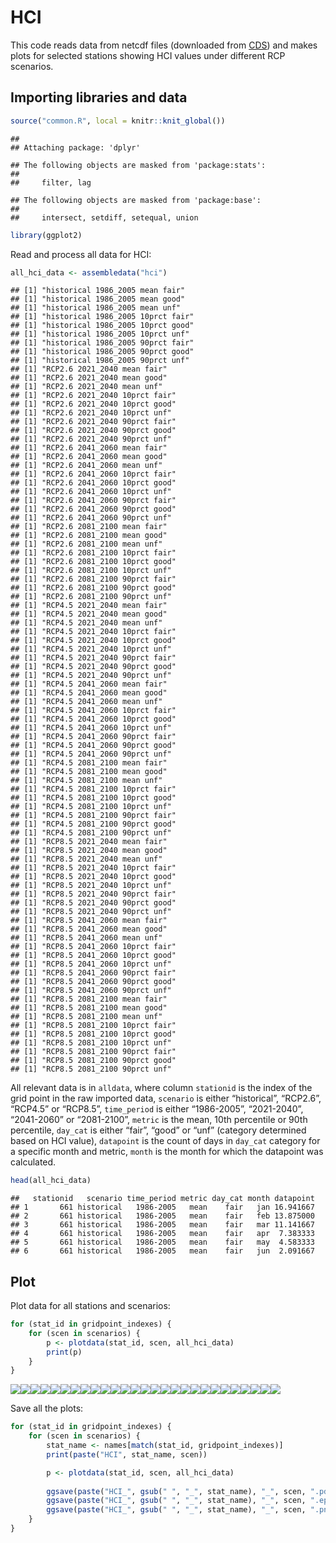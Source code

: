 HCI
================

This code reads data from netcdf files (downloaded from
[CDS](https://cds.climate.copernicus.eu/cdsapp#!/dataset/sis-tourism-climate-suitability-indicators?tab=overview))
and makes plots for selected stations showing HCI values under different
RCP scenarios.

## Importing libraries and data

``` r
source("common.R", local = knitr::knit_global())
```

    ## 
    ## Attaching package: 'dplyr'

    ## The following objects are masked from 'package:stats':
    ## 
    ##     filter, lag

    ## The following objects are masked from 'package:base':
    ## 
    ##     intersect, setdiff, setequal, union

``` r
library(ggplot2)
```

Read and process all data for HCI:

``` r
all_hci_data <- assembledata("hci")
```

    ## [1] "historical 1986_2005 mean fair"
    ## [1] "historical 1986_2005 mean good"
    ## [1] "historical 1986_2005 mean unf"
    ## [1] "historical 1986_2005 10prct fair"
    ## [1] "historical 1986_2005 10prct good"
    ## [1] "historical 1986_2005 10prct unf"
    ## [1] "historical 1986_2005 90prct fair"
    ## [1] "historical 1986_2005 90prct good"
    ## [1] "historical 1986_2005 90prct unf"
    ## [1] "RCP2.6 2021_2040 mean fair"
    ## [1] "RCP2.6 2021_2040 mean good"
    ## [1] "RCP2.6 2021_2040 mean unf"
    ## [1] "RCP2.6 2021_2040 10prct fair"
    ## [1] "RCP2.6 2021_2040 10prct good"
    ## [1] "RCP2.6 2021_2040 10prct unf"
    ## [1] "RCP2.6 2021_2040 90prct fair"
    ## [1] "RCP2.6 2021_2040 90prct good"
    ## [1] "RCP2.6 2021_2040 90prct unf"
    ## [1] "RCP2.6 2041_2060 mean fair"
    ## [1] "RCP2.6 2041_2060 mean good"
    ## [1] "RCP2.6 2041_2060 mean unf"
    ## [1] "RCP2.6 2041_2060 10prct fair"
    ## [1] "RCP2.6 2041_2060 10prct good"
    ## [1] "RCP2.6 2041_2060 10prct unf"
    ## [1] "RCP2.6 2041_2060 90prct fair"
    ## [1] "RCP2.6 2041_2060 90prct good"
    ## [1] "RCP2.6 2041_2060 90prct unf"
    ## [1] "RCP2.6 2081_2100 mean fair"
    ## [1] "RCP2.6 2081_2100 mean good"
    ## [1] "RCP2.6 2081_2100 mean unf"
    ## [1] "RCP2.6 2081_2100 10prct fair"
    ## [1] "RCP2.6 2081_2100 10prct good"
    ## [1] "RCP2.6 2081_2100 10prct unf"
    ## [1] "RCP2.6 2081_2100 90prct fair"
    ## [1] "RCP2.6 2081_2100 90prct good"
    ## [1] "RCP2.6 2081_2100 90prct unf"
    ## [1] "RCP4.5 2021_2040 mean fair"
    ## [1] "RCP4.5 2021_2040 mean good"
    ## [1] "RCP4.5 2021_2040 mean unf"
    ## [1] "RCP4.5 2021_2040 10prct fair"
    ## [1] "RCP4.5 2021_2040 10prct good"
    ## [1] "RCP4.5 2021_2040 10prct unf"
    ## [1] "RCP4.5 2021_2040 90prct fair"
    ## [1] "RCP4.5 2021_2040 90prct good"
    ## [1] "RCP4.5 2021_2040 90prct unf"
    ## [1] "RCP4.5 2041_2060 mean fair"
    ## [1] "RCP4.5 2041_2060 mean good"
    ## [1] "RCP4.5 2041_2060 mean unf"
    ## [1] "RCP4.5 2041_2060 10prct fair"
    ## [1] "RCP4.5 2041_2060 10prct good"
    ## [1] "RCP4.5 2041_2060 10prct unf"
    ## [1] "RCP4.5 2041_2060 90prct fair"
    ## [1] "RCP4.5 2041_2060 90prct good"
    ## [1] "RCP4.5 2041_2060 90prct unf"
    ## [1] "RCP4.5 2081_2100 mean fair"
    ## [1] "RCP4.5 2081_2100 mean good"
    ## [1] "RCP4.5 2081_2100 mean unf"
    ## [1] "RCP4.5 2081_2100 10prct fair"
    ## [1] "RCP4.5 2081_2100 10prct good"
    ## [1] "RCP4.5 2081_2100 10prct unf"
    ## [1] "RCP4.5 2081_2100 90prct fair"
    ## [1] "RCP4.5 2081_2100 90prct good"
    ## [1] "RCP4.5 2081_2100 90prct unf"
    ## [1] "RCP8.5 2021_2040 mean fair"
    ## [1] "RCP8.5 2021_2040 mean good"
    ## [1] "RCP8.5 2021_2040 mean unf"
    ## [1] "RCP8.5 2021_2040 10prct fair"
    ## [1] "RCP8.5 2021_2040 10prct good"
    ## [1] "RCP8.5 2021_2040 10prct unf"
    ## [1] "RCP8.5 2021_2040 90prct fair"
    ## [1] "RCP8.5 2021_2040 90prct good"
    ## [1] "RCP8.5 2021_2040 90prct unf"
    ## [1] "RCP8.5 2041_2060 mean fair"
    ## [1] "RCP8.5 2041_2060 mean good"
    ## [1] "RCP8.5 2041_2060 mean unf"
    ## [1] "RCP8.5 2041_2060 10prct fair"
    ## [1] "RCP8.5 2041_2060 10prct good"
    ## [1] "RCP8.5 2041_2060 10prct unf"
    ## [1] "RCP8.5 2041_2060 90prct fair"
    ## [1] "RCP8.5 2041_2060 90prct good"
    ## [1] "RCP8.5 2041_2060 90prct unf"
    ## [1] "RCP8.5 2081_2100 mean fair"
    ## [1] "RCP8.5 2081_2100 mean good"
    ## [1] "RCP8.5 2081_2100 mean unf"
    ## [1] "RCP8.5 2081_2100 10prct fair"
    ## [1] "RCP8.5 2081_2100 10prct good"
    ## [1] "RCP8.5 2081_2100 10prct unf"
    ## [1] "RCP8.5 2081_2100 90prct fair"
    ## [1] "RCP8.5 2081_2100 90prct good"
    ## [1] "RCP8.5 2081_2100 90prct unf"

All relevant data is in `alldata`, where column `stationid` is the index
of the grid point in the raw imported data, `scenario` is either
“historical”, “RCP2.6”, “RCP4.5” or “RCP8.5”, `time_period` is either
“1986-2005”, “2021-2040”, “2041-2060” or “2081-2100”, `metric` is the
mean, 10th percentile or 90th percentile, `day_cat` is either “fair”,
“good” or “unf” (category determined based on HCI value), `datapoint` is
the count of days in `day_cat` category for a specific month and metric,
`month` is the month for which the datapoint was calculated.

``` r
head(all_hci_data)
```

    ##   stationid   scenario time_period metric day_cat month datapoint
    ## 1       661 historical   1986-2005   mean    fair   jan 16.941667
    ## 2       661 historical   1986-2005   mean    fair   feb 13.875000
    ## 3       661 historical   1986-2005   mean    fair   mar 11.141667
    ## 4       661 historical   1986-2005   mean    fair   apr  7.383333
    ## 5       661 historical   1986-2005   mean    fair   may  4.583333
    ## 6       661 historical   1986-2005   mean    fair   jun  2.091667

## Plot

Plot data for all stations and scenarios:

``` r
for (stat_id in gridpoint_indexes) {
    for (scen in scenarios) {
        p <- plotdata(stat_id, scen, all_hci_data)
        print(p)
    }
}
```

![](HCI_files/figure-gfm/unnamed-chunk-4-1.png)<!-- -->![](HCI_files/figure-gfm/unnamed-chunk-4-2.png)<!-- -->![](HCI_files/figure-gfm/unnamed-chunk-4-3.png)<!-- -->![](HCI_files/figure-gfm/unnamed-chunk-4-4.png)<!-- -->![](HCI_files/figure-gfm/unnamed-chunk-4-5.png)<!-- -->![](HCI_files/figure-gfm/unnamed-chunk-4-6.png)<!-- -->![](HCI_files/figure-gfm/unnamed-chunk-4-7.png)<!-- -->![](HCI_files/figure-gfm/unnamed-chunk-4-8.png)<!-- -->![](HCI_files/figure-gfm/unnamed-chunk-4-9.png)<!-- -->![](HCI_files/figure-gfm/unnamed-chunk-4-10.png)<!-- -->![](HCI_files/figure-gfm/unnamed-chunk-4-11.png)<!-- -->![](HCI_files/figure-gfm/unnamed-chunk-4-12.png)<!-- -->![](HCI_files/figure-gfm/unnamed-chunk-4-13.png)<!-- -->![](HCI_files/figure-gfm/unnamed-chunk-4-14.png)<!-- -->![](HCI_files/figure-gfm/unnamed-chunk-4-15.png)<!-- -->![](HCI_files/figure-gfm/unnamed-chunk-4-16.png)<!-- -->![](HCI_files/figure-gfm/unnamed-chunk-4-17.png)<!-- -->![](HCI_files/figure-gfm/unnamed-chunk-4-18.png)<!-- -->![](HCI_files/figure-gfm/unnamed-chunk-4-19.png)<!-- -->![](HCI_files/figure-gfm/unnamed-chunk-4-20.png)<!-- -->![](HCI_files/figure-gfm/unnamed-chunk-4-21.png)<!-- -->![](HCI_files/figure-gfm/unnamed-chunk-4-22.png)<!-- -->![](HCI_files/figure-gfm/unnamed-chunk-4-23.png)<!-- -->![](HCI_files/figure-gfm/unnamed-chunk-4-24.png)<!-- -->![](HCI_files/figure-gfm/unnamed-chunk-4-25.png)<!-- -->![](HCI_files/figure-gfm/unnamed-chunk-4-26.png)<!-- -->![](HCI_files/figure-gfm/unnamed-chunk-4-27.png)<!-- -->

Save all the plots:

``` r
for (stat_id in gridpoint_indexes) {
    for (scen in scenarios) {
        stat_name <- names[match(stat_id, gridpoint_indexes)]
        print(paste("HCI", stat_name, scen))

        p <- plotdata(stat_id, scen, all_hci_data)
        
        ggsave(paste("HCI_", gsub(" ", "_", stat_name), "_", scen, ".pdf", sep=""), p, width=8, height=4, units="in", path="../output", device=cairo_pdf)
        ggsave(paste("HCI_", gsub(" ", "_", stat_name), "_", scen, ".eps", sep=""), p, width=8, height=4, units="in", path="../output", device=cairo_ps)
        ggsave(paste("HCI_", gsub(" ", "_", stat_name), "_", scen, ".png", sep=""), p, width=8, height=4, units="in", path="../output", dpi=500)
    }
}
```
